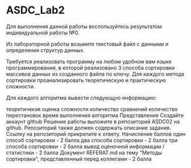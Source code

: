 # ASDC_Lab2

Для выполнения данной работы воспользуйтесь результатом индивидуальной работы №0.

Из лабораторной работы возьмите текстовый файл с данными и определения структур данных.

Требуется реализовать программу на любом удобном вам языке программирования, в которой реализовано 3 способа сортировки массивов данных из созданного файла по ключу. Для каждого метода сортировки проанализировать теоретическую и практическую сложности.

Для каждого алгоритма вывести следующую информацию:

теоретичекая оценка сложности
количество сравнений
количество перестановок
время выполнения алгоритма
Представление
Создайте аккаунт github
Решение работы выложите в репозиторий ASDC02 на github.
Репозиторий также должен содержать описание задания.
Ссылку на репозиторий прикрепите к ответу.
Начисление баллов
один способ сортировки - 2 балла
два способа сортировки - 2 балла
три способа сортировки - 2 балла
вывод оценочной информации / статистики - 2 балла
Документ REFERAT.md на тему "Методы сортировки", представленный перед коллегами - 2 балла
